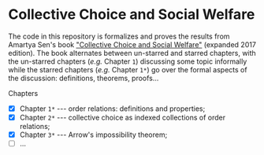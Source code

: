 # Collective Choice and Social Welfare



The code in this repository is formalizes and proves the results from Amartya Sen's book
["Collective Choice and Social Welfare"](https://www.hup.harvard.edu/catalog.php?isbn=9780674919211)
(expanded 2017 edition). The book alternates between un-starred and starred chapters, with the
un-starred chapters (*e.g.* Chapter `1`) discussing some topic informally while the starred chapters
(*e.g.* Chapter `1*`) go over the formal aspects of the discussion: definitions, theorems, proofs...

Chapters

- [x] Chapter `1*` --- order relations: definitions and properties;
- [x] Chapter `2*` --- collective choice as indexed collections of order relations;
- [x] Chapter `3*` --- Arrow's impossibility theorem;
- [ ] ...
